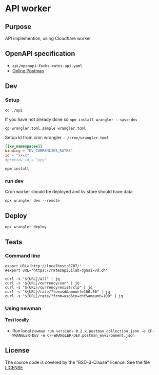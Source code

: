 # API worker

## Purpose

API implemention, using Cloudflare worker

## OpenAPI specification

* `api/openapi-focbs-rates-api.yaml`
* [Online Postman](https://www.postman.com/kurdy/workspace/ilab-focbs-rates-api/api/e3cd3b10-3a20-4210-bd41-cfa516514dab?action=share&creator=25110830)

## Dev

### Setup

`cd ./api`

If you have not already done so `npm install wrangler --save-dev`

`cp wrangler.toml.sample wrangler.toml`

Setup Id from cron wrangler `../cron/wrangler.toml`

```toml
[[kv_namespaces]]
binding = "KV_CURRENCIES_RATES"
id = "xxxx"
#preview_id = "yyy"
```

`npm install`

### run dev

Cron worker should be deployed and kv store should have data

`npx wrangler dev --remote`

## Deploy

`npx wrangler deploy`

## Tests

### Command line

```shell
export URL='http://localhost:8787/'
#export URL='https://ratesapi.ilab-dgnsi-vd.ch'

curl -s "${URL}/all" | jq
curl -s "${URL}/currency/eur" | jq
curl -s "${URL}/currency/exist/clp" | jq
curl -s "${URL}/rate/?to=usd&amount=100.50" | jq
curl -s "${URL}/rate/?from=usd&to=chf&amount=100" | jq
```

### Using newman

#### Test locally 
* Run local `newman run version\ 0.2.x.postman_collection.json -e CF-WRANGLER-DEV -e CF-WRANGLER-DEV.postman_environment.json`

## License
The source code is covered by the "BSD-3-Clause" licence. See the file [LICENSE](https://github.com/rbolog/focbs-rates-api/raw/main/LICENSE)